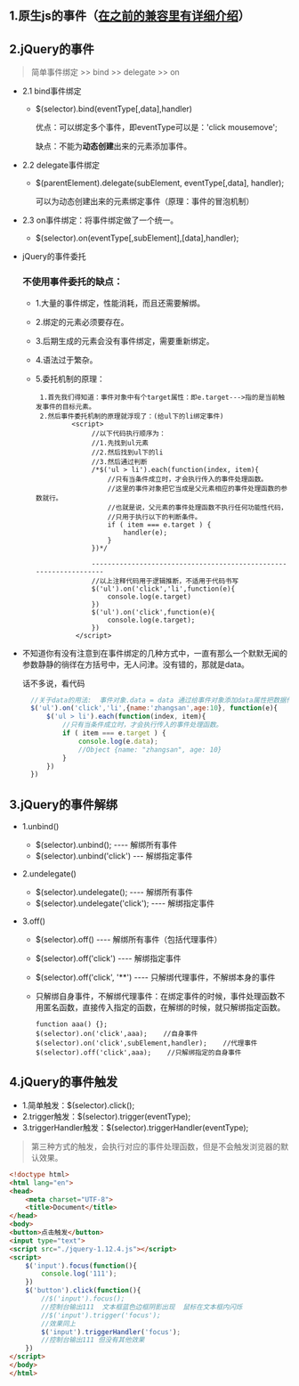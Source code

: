 ## 1.原生js的事件（[在之前的兼容里有详细介绍](https://github.com/MrGao123/compatible.git)）

## 2.jQuery的事件

> 简单事件绑定 &gt;&gt; bind &gt;&gt; delegate &gt;&gt; on

* 2.1 bind事件绑定

  * $\(selector\).bind\(eventType\[,data\],handler\)

    优点：可以绑定多个事件，即eventType可以是：'click mousemove';

    缺点：不能为**动态创建**出来的元素添加事件。


* 2.2 delegate事件绑定

  * $\(parentElement\).delegate\(subElement, eventType\[,data\], handler\);

    可以为动态创建出来的元素绑定事件（原理：事件的冒泡机制）


* 2.3 on事件绑定：将事件绑定做了一个统一。
  * $\(selector\).on\(eventType\[,subElement\],\[data\],handler\);     

* jQuery的事件委托

  ### 不使用事件委托的缺点：

  * 1.大量的事件绑定，性能消耗，而且还需要解绑。
  * 2.绑定的元素必须要存在。
  * 3.后期生成的元素会没有事件绑定，需要重新绑定。
  * 4.语法过于繁杂。
  * 5.委托机制的原理：

    ```
     1.首先我们得知道：事件对象中有个target属性：即e.target--->指的是当前触发事件的目标元素。 
     2.然后事件委托机制的原理就浮现了：(给ul下的li绑定事件)
             <script>
                  //以下代码执行顺序为：
                  //1.先找到ul元素
                  //2.然后找到ul下的li
                  //3.然后通过判断
                  /*$('ul > li').each(function(index, item){
                      //只有当条件成立时，才会执行传入的事件处理函数。
                      //这里的事件对象把它当成是父元素相应的事件处理函数的参数就行。
                      //也就是说，父元素的事件处理函数不执行任何功能性代码，
                      //只用于执行以下的判断条件。                        
                      if ( item === e.target ) {
                          handler(e);
                      }
                  })*/

                  ------------------------------------------------------------------
                  //以上注释代码用于逻辑推断，不适用于代码书写
                  $('ul').on('click','li',function(e){
                      console.log(e.target)
                  })
                  $('ul').on('click',function(e){
                      console.log(e.target);
                  })
              </script>
    ```


* 不知道你有没有注意到在事件绑定的几种方式中，一直有那么一个默默无闻的参数静静的徜徉在方括号中，无人问津。没有错的，那就是data。

  话不多说，看代码

  ```js
    //关于data的用法:  事件对象.data = data 通过给事件对象添加data属性把数据传输到事件处理函数里
    $('ul').on('click','li',{name:'zhangsan',age:10}, function(e){
        $('ul > li').each(function(index, item){
            //只有当条件成立时，才会执行传入的事件处理函数。
            if ( item === e.target ) {
                console.log(e.data);
                //Object {name: "zhangsan", age: 10}
            }
        })
    })
  ```


## 3.jQuery的事件解绑

* 1.unbind\(\)    
  * $\(selector\).unbind\(\); ---- 解绑所有事件
  * $\(selector\).unbind\('click'\) --- 解绑指定事件

* 2.undelegate\(\)
  * $\(selector\).undelegate\(\); ---- 解绑所有事件
  * $\(selector\).undelegate\('click'\); ---- 解绑指定事件

* 3.off\(\)

  * $\(selector\).off\(\) ---- 解绑所有事件（包括代理事件）
  * $\(selector\).off\('click'\) ---- 解绑指定事件
  * $\(selector\).off\('click', '\*\*'\) ---- 只解绑代理事件，不解绑本身的事件
  * 只解绑自身事件，不解绑代理事件：在绑定事件的时候，事件处理函数不用匿名函数，直接传入指定的函数，在解绑的时候，就只解绑指定函数。

    ```
    function aaa() {};
    $(selector).on('click',aaa);    //自身事件
    $(selector).on('click',subElement,handler);    //代理事件
    $(selector).off('click',aaa);    //只解绑指定的自身事件
    ```



## 4.jQuery的事件触发

* 1.简单触发：$\(selector\).click\(\);
* 2.trigger触发：$\(selector\).trigger\(eventType\);
* 3.triggerHandler触发：$\(selector\).triggerHandler\(eventType\);

> 第三种方式的触发，会执行对应的事件处理函数，但是不会触发浏览器的默认效果。

```html
<!doctype html>
<html lang="en">
<head>
    <meta charset="UTF-8">
    <title>Document</title>
</head>
<body>
<button>点击触发</button>
<input type="text">
<script src="./jquery-1.12.4.js"></script>
<script>
    $('input').focus(function(){
        console.log('111');
    })
    $('button').click(function(){
        //$('input').focus(); 
        //控制台输出111  文本框蓝色边框阴影出现  鼠标在文本框内闪烁
        //$('input').trigger('focus');    
        //效果同上
        $('input').triggerHandler('focus'); 
        //控制台输出111 但没有其他效果
    })
</script>
</body>
</html>
```

